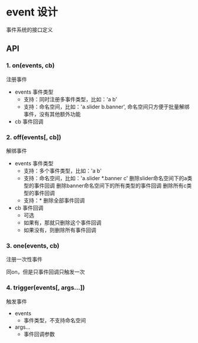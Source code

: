 # event 设计

事件系统的接口定义

## API
### 1. on(events, cb)
注册事件

* events 事件类型
    * 支持：同时注册多事件类型，比如：'a b'
    * 支持：命名空间，比如：'a.slider b.banner',
            命名空间只方便于批量解绑事件，没有其他额外功能
* cb 事件回调

### 2. off(events[, cb])
解绑事件

* events 事件类型
    * 支持：多个事件类型，比如：'a b'
    * 支持：命名空间，比如：'a.slider *.banner c'
            删除slider命名空间下的a类型的事件回调
            删除banner命名空间下的所有类型的事件回调
            删除所有c类型的事件回调
    * 支持：* 删除全部事件回调
* cb 事件回调
    * 可选
    * 如果有，那就只删除这个事件回调
    * 如果没有，则删除所有事件回调

### 3. one(events, cb)
注册一次性事件

同on，但是只事件回调只触发一次

### 4. trigger(events[, args...])
触发事件

* events
    * 事件类型，不支持命名空间
* args...
    * 事件回调参数